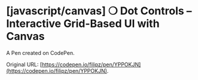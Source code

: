 # [javascript/canvas] ❍ Dot Controls – Interactive Grid-Based UI with Canvas

A Pen created on CodePen.

Original URL: [https://codepen.io/filipz/pen/YPPOKJN](https://codepen.io/filipz/pen/YPPOKJN).

